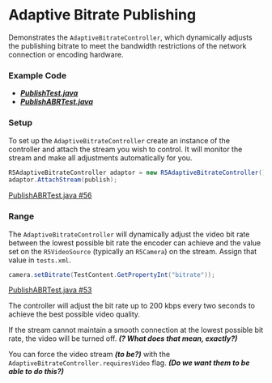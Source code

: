# Adaptive Bitrate Publishing

Demonstrates the `AdaptiveBitrateController`, which dynamically adjusts the publishing bitrate to meet the bandwidth restrictions of the network connection or encoding hardware.

### Example Code

- ***[PublishTest.java](../PublishTest/PublishTest.java)***
- ***[PublishABRTest.java](PublishABRTest.java)***

### Setup

To set up the `AdaptiveBitrateController` create an instance of the controller and attach the stream you wish to control. It will monitor the stream and make all adjustments automatically for you.

```Java
R5AdaptiveBitrateController adaptor = new R5AdaptiveBitrateController();
adaptor.AttachStream(publish);
```

[PublishABRTest.java #56](PublishABRTest.java#L56)

### Range

The `AdaptiveBitrateController` will dynamically adjust the video bit rate between the lowest possible bit rate the encoder can achieve and the value set on the `R5VideoSource` (typically an `R5Camera`) on the stream. Assign that value in `tests.xml`.

```Java
camera.setBitrate(TestContent.GetPropertyInt("bitrate"));
```

[PublishABRTest.java #53](PublishABRTest.java#L53)

The controller will adjust the bit rate up to 200 kbps every two seconds to achieve the best possible video quality.

If the stream cannot maintain a smooth connection at the lowest possible bit rate, the video will be turned off. ***(? What does that mean, exactly?)***

You can force the video stream ***(to be?)*** with the `AdaptiveBitrateController.requiresVideo` flag. ***(Do we want them to be able to do this?)***